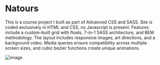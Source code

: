 # Natours

This is a course project I built as part of Advanced CSS and SASS. Site is coded exclusively in HTML and CSS, no Javascript is present. Features include a custom-built grid with floats, 7-in-1 SASS architecture, and BEM methodology.  The layout includes responsive images, art directions, and a background video.  Media queries ensure compatibility across multiple screen sizes, and cubic bezier functions create unique animations.

![image](https://user-images.githubusercontent.com/125829913/226217391-52de1c27-d367-4fa6-be5e-2ee7bb4acf29.png)
